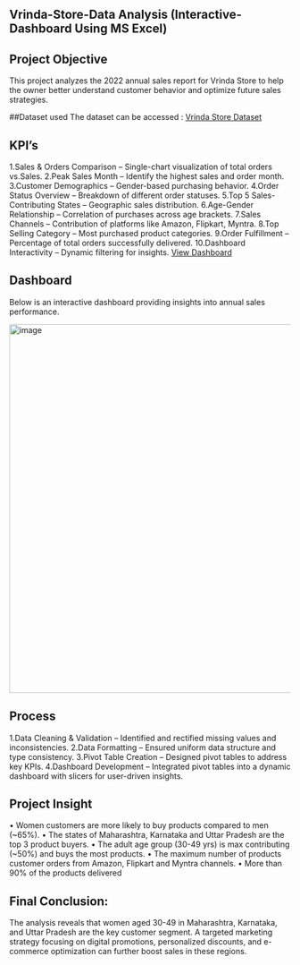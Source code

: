 ## Vrinda-Store-Data Analysis (Interactive-Dashboard Using MS Excel)

## Project Objective
This project analyzes the 2022 annual sales report for Vrinda Store to help the owner better understand customer behavior and optimize future sales strategies.

##Dataset used
The dataset can be accessed : <a href="https://github.com/Jini812/Excel-Interactive-Dashboard/blob/main/Vrinda%20Store%20Raw%20Data.xlsx">Vrinda Store Dataset</a>

## KPI’s
1.Sales & Orders Comparison – Single-chart visualization of total orders vs.Sales.
2.Peak Sales Month – Identify the highest sales and order month.
3.Customer Demographics – Gender-based purchasing behavior.
4.Order Status Overview – Breakdown of different order statuses.
5.Top 5 Sales-Contributing States – Geographic sales distribution.
6.Age-Gender Relationship – Correlation of purchases across age brackets.
7.Sales Channels – Contribution of platforms like Amazon, Flipkart, Myntra.
8.Top Selling Category – Most purchased product categories.
9.Order Fulfillment – Percentage of total orders successfully delivered.
10.Dashboard Interactivity – Dynamic filtering for insights.
<a href="https://github.com/Jini812/Excel-Interactive-Dashboard/blob/main/Vrinda%20Store%20Data%20Analysis.xlsx">View Dashboard</a>

## Dashboard
Below is an interactive dashboard providing insights into annual sales performance.

<img width="659" alt="image" src="https://github.com/user-attachments/assets/1bed465e-a154-4725-93ee-7eb4d3cc50b7" />


## Process
1.Data Cleaning & Validation – Identified and rectified missing values and inconsistencies.
2.Data Formatting – Ensured uniform data structure and type consistency.
3.Pivot Table Creation – Designed pivot tables to address key KPIs.
4.Dashboard Development – Integrated pivot tables into a dynamic dashboard with slicers for user-driven insights.


## Project Insight
•	Women customers are more likely to buy products compared to men (~65%).
•	The states of Maharashtra, Karnataka and Uttar Pradesh are the top 3 product buyers.
•	The adult age group (30-49 yrs) is max contributing (~50%) and buys the most products.
•	The maximum number of products customer orders from Amazon, Flipkart and Myntra channels.
•	More than 90% of the products delivered

## Final Conclusion:
The analysis reveals that women aged 30-49 in Maharashtra, Karnataka, and Uttar Pradesh are the key customer segment. A targeted marketing strategy focusing on digital promotions, personalized discounts, and e-commerce optimization can further boost sales in these regions. 

